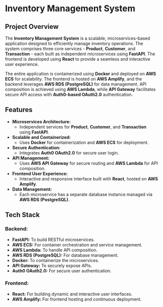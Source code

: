 # Inventory Management System

## Project Overview
The **Inventory Management System** is a scalable, microservices-based application designed to efficiently manage inventory operations. The system comprises three core services - **Product**, **Customer**, and **Transaction** - each built as independent microservices using **FastAPI**. The frontend is developed using **React** to provide a seamless and interactive user experience.

The entire application is containerized using **Docker** and deployed on **AWS ECS** for scalability. The frontend is hosted on **AWS Amplify**, and the backend leverages **AWS RDS (PostgreSQL)** for data management. API composition is achieved using **AWS Lambda**, while **API Gateway** facilitates secure API access with **Auth0-based OAuth2.0** authentication.

## Features
- **Microservices Architecture:**  
  - Independent services for **Product**, **Customer**, and **Transaction** using **FastAPI**.  
- **Scalable and Containerized:**  
  - Uses **Docker** for containerization and **AWS ECS** for deployment.  
- **Secure Authentication:**  
  - Integrates **Auth0 OAuth2.0** for secure user login.  
- **API Management:**  
  - Uses **AWS API Gateway** for secure routing and **AWS Lambda** for API composition.  
- **Frontend User Experience:**  
  - Interactive and responsive interface built with **React**, hosted on **AWS Amplify**.  
- **Data Management:**  
  - Each microservice has a separate database instance managed via **AWS RDS (PostgreSQL)**.  

## Tech Stack

### Backend:
- **FastAPI:** To build RESTful microservices.  
- **AWS ECS:** For container orchestration and service management.  
- **AWS Lambda:** To handle API composition.  
- **AWS RDS (PostgreSQL):** For database management.  
- **Docker:** To containerize the microservices.  
- **API Gateway:** To securely expose APIs.  
- **Auth0 OAuth2.0:** For secure user authentication.  

### Frontend:
- **React:** For building dynamic and interactive user interfaces.  
- **AWS Amplify:** For frontend hosting and continuous deployment.  


